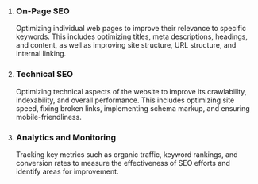 1. ### On-Page SEO

   Optimizing individual web pages to improve their relevance to specific keywords. This includes optimizing titles, meta descriptions, headings, and content, as well as improving site structure, URL structure, and internal linking.

2. ### Technical SEO

   Optimizing technical aspects of the website to improve its crawlability, indexability, and overall performance. This includes optimizing site speed, fixing broken links, implementing schema markup, and ensuring mobile-friendliness.

3. ### Analytics and Monitoring
   Tracking key metrics such as organic traffic, keyword rankings, and conversion rates to measure the effectiveness of SEO efforts and identify areas for improvement.
